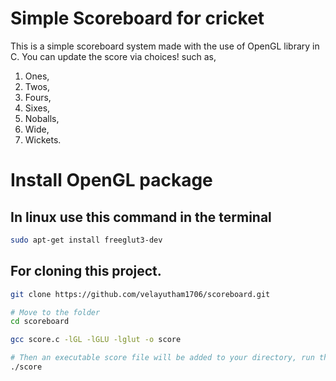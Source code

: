 # Simple Scoreboard for cricket

This is a simple scoreboard system made with the use of OpenGL library in C. You can update the score via choices! such as,

1. Ones,
2. Twos,
3. Fours,
4. Sixes,
5. Noballs,
6. Wide,
7. Wickets.

# Install OpenGL package

## In linux use this command in the terminal

```bash
sudo apt-get install freeglut3-dev
```

## For cloning this project.

```bash
git clone https://github.com/velayutham1706/scoreboard.git

# Move to the folder
cd scoreboard

gcc score.c -lGL -lGLU -lglut -o score

# Then an executable score file will be added to your directory, run that file
./score
```
